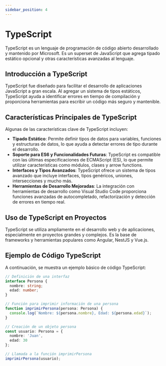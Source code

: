 ```yaml
---
sidebar_position: 4
---
```


# TypeScript

TypeScript es un lenguaje de programación de código abierto desarrollado y mantenido por Microsoft. Es un superset de JavaScript que agrega tipado estático opcional y otras características avanzadas al lenguaje.

## Introducción a TypeScript

TypeScript fue diseñado para facilitar el desarrollo de aplicaciones JavaScript a gran escala. Al agregar un sistema de tipos estáticos, TypeScript ayuda a identificar errores en tiempo de compilación y proporciona herramientas para escribir un código más seguro y mantenible.

## Características Principales de TypeScript

Algunas de las características clave de TypeScript incluyen:

- **Tipado Estático**: Permite definir tipos de datos para variables, funciones y estructuras de datos, lo que ayuda a detectar errores de tipo durante el desarrollo.
- **Soporte para ES6 y Funcionalidades Futuras**: TypeScript es compatible con las últimas especificaciones de ECMAScript (ES), lo que permite utilizar características como módulos, clases y arrow functions.
- **Interfaces y Tipos Avanzados**: TypeScript ofrece un sistema de tipos avanzado que incluye interfaces, tipos genéricos, uniones, intersecciones y mucho más.
- **Herramientas de Desarrollo Mejoradas**: La integración con herramientas de desarrollo como Visual Studio Code proporciona funciones avanzadas de autocompletado, refactorización y detección de errores en tiempo real.

## Uso de TypeScript en Proyectos

TypeScript se utiliza ampliamente en el desarrollo web y de aplicaciones, especialmente en proyectos grandes y complejos. Es la base de frameworks y herramientas populares como Angular, NestJS y Vue.js.

## Ejemplo de Código TypeScript

A continuación, se muestra un ejemplo básico de código TypeScript:

```typescript
// Definición de una interfaz
interface Persona {
  nombre: string;
  edad: number;
}

// Función para imprimir información de una persona
function imprimirPersona(persona: Persona) {
  console.log(`Nombre: ${persona.nombre}, Edad: ${persona.edad}`);
}

// Creación de un objeto persona
const usuario: Persona = {
  nombre: 'Juan',
  edad: 30
};

// Llamada a la función imprimirPersona
imprimirPersona(usuario);
